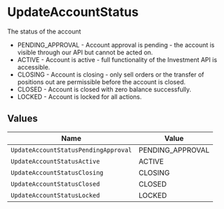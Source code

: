 # UpdateAccountStatus

The status of the account
* PENDING_APPROVAL - Account approval is pending - the account is visible through our API but cannot be acted on.
* ACTIVE - Account is active - full functionality of the Investment API is accessible.
* CLOSING - Account is closing - only sell orders or the transfer of positions out are permissible before the account is closed.
* CLOSED - Account is closed with zero balance successfully.
* LOCKED - Account is locked for all actions.


## Values

| Name                                 | Value                                |
| ------------------------------------ | ------------------------------------ |
| `UpdateAccountStatusPendingApproval` | PENDING_APPROVAL                     |
| `UpdateAccountStatusActive`          | ACTIVE                               |
| `UpdateAccountStatusClosing`         | CLOSING                              |
| `UpdateAccountStatusClosed`          | CLOSED                               |
| `UpdateAccountStatusLocked`          | LOCKED                               |